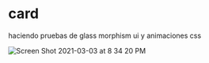 # card
haciendo pruebas de glass morphism ui y animaciones css

![Screen Shot 2021-03-03 at 8 34 20 PM](https://user-images.githubusercontent.com/5650743/109896962-eaebee80-7c5f-11eb-8aa7-656c2a018b0d.png)

